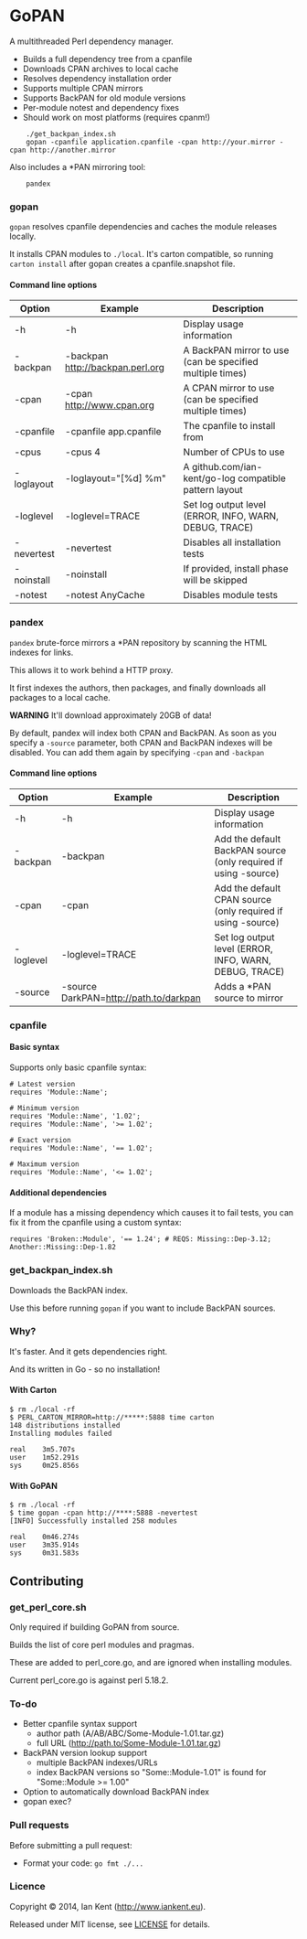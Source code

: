 GoPAN
=====

A multithreaded Perl dependency manager.

- Builds a full dependency tree from a cpanfile
- Downloads CPAN archives to local cache
- Resolves dependency installation order
- Supports multiple CPAN mirrors
- Supports BackPAN for old module versions
- Per-module notest and dependency fixes
- Should work on most platforms (requires cpanm!)

```
    ./get_backpan_index.sh
	gopan -cpanfile application.cpanfile -cpan http://your.mirror -cpan http://another.mirror
```

Also includes a *PAN mirroring tool:

```
    pandex
```

### gopan

`gopan` resolves cpanfile dependencies and caches the module releases locally.

It installs CPAN modules to `./local`. It's carton compatible, so running 
`carton install` after gopan creates a cpanfile.snapshot file.

#### Command line options

| Option            | Example                          | Description
| ---------         | -------                          | -----------
| -h                | -h                               | Display usage information
| -backpan          | -backpan http://backpan.perl.org | A BackPAN mirror to use (can be specified multiple times)
| -cpan             | -cpan http://www.cpan.org        | A CPAN mirror to use (can be specified multiple times)
| -cpanfile         | -cpanfile app.cpanfile           | The cpanfile to install from
| -cpus             | -cpus 4                          | Number of CPUs to use
| -loglayout        | -loglayout="[%d] %m"             | A github.com/ian-kent/go-log compatible pattern layout
| -loglevel         | -loglevel=TRACE                  | Set log output level (ERROR, INFO, WARN, DEBUG, TRACE)
| -nevertest        | -nevertest                       | Disables all installation tests
| -noinstall        | -noinstall                       | If provided, install phase will be skipped
| -notest           | -notest AnyCache                 | Disables module tests

### pandex

`pandex` brute-force mirrors a *PAN repository by scanning the HTML indexes for links.

This allows it to work behind a HTTP proxy.

It first indexes the authors, then packages, and finally downloads all packages to a local cache.

**WARNING** It'll download approximately 20GB of data!

By default, pandex will index both CPAN and BackPAN. As soon as you specify a `-source` parameter, both
CPAN and BackPAN indexes will be disabled. You can add them again by specifying `-cpan` and `-backpan`

#### Command line options

| Option      | Example                                | Description
| ---------   | -------                                | -----------
| -h          | -h                                     | Display usage information
| -backpan    | -backpan                               | Add the default BackPAN source (only required if using -source)
| -cpan       | -cpan                                  | Add the default CPAN source (only required if using -source)
| -loglevel   | -loglevel=TRACE                        | Set log output level (ERROR, INFO, WARN, DEBUG, TRACE)
| -source     | -source DarkPAN=http://path.to/darkpan | Adds a *PAN source to mirror

### cpanfile

#### Basic syntax

Supports only basic cpanfile syntax:

	# Latest version
    requires 'Module::Name';

    # Minimum version
    requires 'Module::Name', '1.02';
    requires 'Module::Name', '>= 1.02';

    # Exact version
    requires 'Module::Name', '== 1.02';

    # Maximum version
    requires 'Module::Name', '<= 1.02';

#### Additional dependencies

If a module has a missing dependency which causes it to fail tests, you can fix it from the cpanfile
using a custom syntax:

    requires 'Broken::Module', '== 1.24'; # REQS: Missing::Dep-3.12; Another::Missing::Dep-1.82

### get_backpan_index.sh

Downloads the BackPAN index.

Use this before running `gopan` if you want to include BackPAN sources.

### Why?

It's faster. And it gets dependencies right.

And its written in Go - so no installation!

#### With Carton

    $ rm ./local -rf
    $ PERL_CARTON_MIRROR=http://*****:5888 time carton
    148 distributions installed
    Installing modules failed

    real    3m5.707s
    user    1m52.291s
    sys	    0m25.856s

#### With GoPAN

    $ rm ./local -rf
    $ time gopan -cpan http://****:5888 -nevertest
    [INFO] Successfully installed 258 modules

    real    0m46.274s
    user    3m35.914s
    sys     0m31.583s

## Contributing

### get_perl_core.sh

Only required if building GoPAN from source.

Builds the list of core perl modules and pragmas.

These are added to perl_core.go, and are ignored when installing modules.

Current perl_core.go is against perl 5.18.2.

### To-do

- Better cpanfile syntax support
  - author path (A/AB/ABC/Some-Module-1.01.tar.gz)
  - full URL (http://path.to/Some-Module-1.01.tar.gz)
- BackPAN version lookup support
  - multiple BackPAN indexes/URLs
  - index BackPAN versions so "Some::Module-1.01" is found for "Some::Module >= 1.00"
- Option to automatically download BackPAN index
- gopan exec?

### Pull requests

Before submitting a pull request:

  * Format your code: ```go fmt ./...```

### Licence

Copyright ©‎ 2014, Ian Kent (http://www.iankent.eu).

Released under MIT license, see [LICENSE](LICENSE.md) for details.
